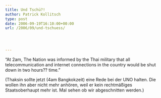 ```yaml
---
title: Und Tschü?!
author: Patrick Kollitsch
type: post
date: 2006-09-19T16:10:00+00:00
url: /2006/09/und-tschuess/




---
```

&#8220;At 2am, The Nation was informed by the Thai military that all telecommunication and internet connections in the country would be shut down in two hours?? time.&#8221;

(Thaksin sollte jetzt (4am Bangkokzeit) eine Rede bei der <span class="caps">UNO</span> halten. Die wollen ihn aber nicht mehr anh&ouml;ren, weil er kein rechtm&auml;&szlig;iges Staatsoberhaupt mehr ist. Mal sehen ob wir abgeschnitten werden.)